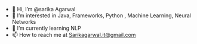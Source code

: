 - 👋 Hi, I’m @sarika Agarwal
- 👀 I’m interested in  Java, Frameworks, Python , Machine Learning, Neural Networks
- 🌱 I’m currently learning  NLP
- 📫 How to reach me  at Sarikagarwal.it@gmail.com

<!---
sarikagarwal/sarikagarwal is a ✨ special ✨ repository because its `README.md` (this file) appears on your GitHub profile.
You can click the Preview link to take a look at your changes.
--->
